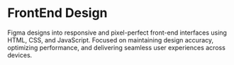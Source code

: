 # FrontEnd Design
 Figma designs into responsive and pixel-perfect front-end interfaces using HTML, CSS, and JavaScript. Focused on maintaining design accuracy, optimizing performance, and delivering seamless user experiences across devices.
